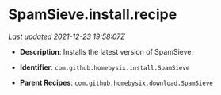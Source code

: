 # SpamSieve.install.recipe

_Last updated 2021-12-23 19:58:07Z_

- **Description**: Installs the latest version of SpamSieve.

- **Identifier**: `com.github.homebysix.install.SpamSieve`

- **Parent Recipes**: `com.github.homebysix.download.SpamSieve`